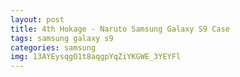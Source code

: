 ```yaml
---
layout: post
title: 4th Hokage - Naruto Samsung Galaxy S9 Case
tags: samsung galaxy s9
categories: samsung
img: 13AYEysqgO1t8aqgpYqZiYKGWE_3YEYFl
---
```

